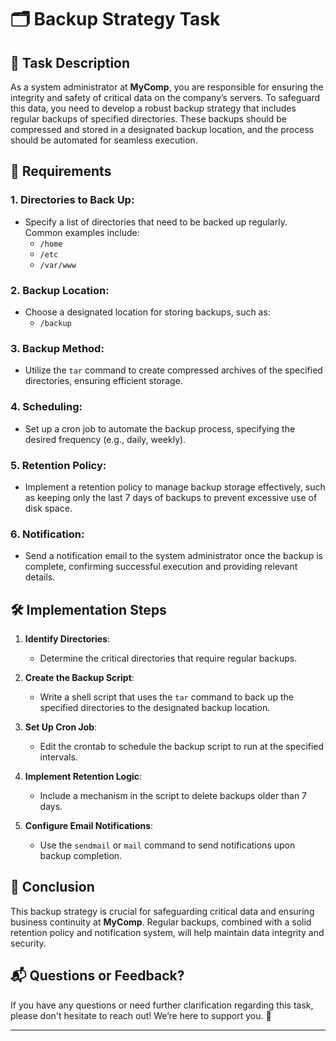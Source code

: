 # 🗂️ Backup Strategy Task

## 📜 Task Description

As a system administrator at **MyComp**, you are responsible for ensuring the integrity and safety of critical data on the company’s servers. To safeguard this data, you need to develop a robust backup strategy that includes regular backups of specified directories. These backups should be compressed and stored in a designated backup location, and the process should be automated for seamless execution.

## 🚀 Requirements

### 1. **Directories to Back Up**:
- Specify a list of directories that need to be backed up regularly. Common examples include:
  - `/home`
  - `/etc`
  - `/var/www`

### 2. **Backup Location**:
- Choose a designated location for storing backups, such as:
  - `/backup`

### 3. **Backup Method**:
- Utilize the `tar` command to create compressed archives of the specified directories, ensuring efficient storage.

### 4. **Scheduling**:
- Set up a cron job to automate the backup process, specifying the desired frequency (e.g., daily, weekly).

### 5. **Retention Policy**:
- Implement a retention policy to manage backup storage effectively, such as keeping only the last 7 days of backups to prevent excessive use of disk space.

### 6. **Notification**:
- Send a notification email to the system administrator once the backup is complete, confirming successful execution and providing relevant details.

## 🛠️ Implementation Steps

1. **Identify Directories**:
   - Determine the critical directories that require regular backups.

2. **Create the Backup Script**:
   - Write a shell script that uses the `tar` command to back up the specified directories to the designated backup location.

3. **Set Up Cron Job**:
   - Edit the crontab to schedule the backup script to run at the specified intervals.

4. **Implement Retention Logic**:
   - Include a mechanism in the script to delete backups older than 7 days.

5. **Configure Email Notifications**:
   - Use the `sendmail` or `mail` command to send notifications upon backup completion.

## 🎊 Conclusion

This backup strategy is crucial for safeguarding critical data and ensuring business continuity at **MyComp**. Regular backups, combined with a solid retention policy and notification system, will help maintain data integrity and security.

## 📬 Questions or Feedback?
If you have any questions or need further clarification regarding this task, please don't hesitate to reach out! We’re here to support you. 🤝

---
